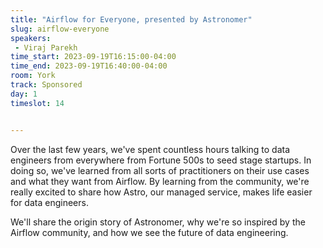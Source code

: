 ```yaml
---
title: "Airflow for Everyone, presented by Astronomer"
slug: airflow-everyone
speakers:
 - Viraj Parekh
time_start: 2023-09-19T16:15:00-04:00
time_end: 2023-09-19T16:40:00-04:00
room: York
track: Sponsored
day: 1
timeslot: 14


---
```


Over the last few years, we've spent countless hours talking to data engineers from everywhere from Fortune 500s to seed stage startups. In doing so, we've learned from all sorts of practitioners on their use cases and what they want from Airflow. By learning from the community, we're really excited to share how Astro, our managed service, makes life easier for data engineers.

We'll share the origin story of Astronomer, why we're so inspired by the Airflow community, and how we see the future of data engineering.

